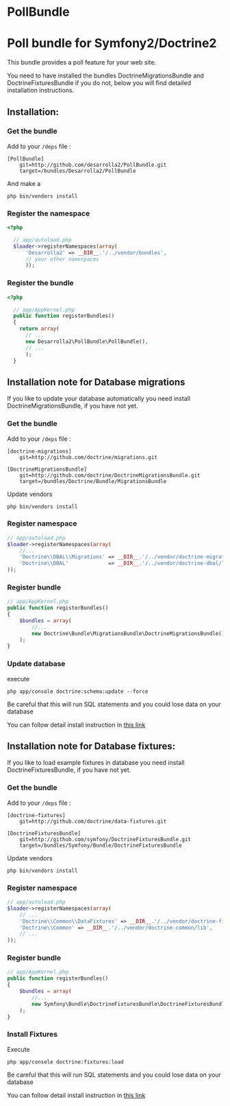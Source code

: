 PollBundle
==========

# Poll bundle for Symfony2/Doctrine2

This bundle provides a poll feature for your web site.

You need to have installed the bundles DoctrineMigrationsBundle and DoctrineFixturesBundle 
if you do not, below you will find detailed installation instructions.

## Installation:

### Get the bundle

Add to your `/deps` file :

```
[PollBundle]
    git=http://github.com/desarrolla2/PollBundle.git
    target=/bundles/Desarrolla2/PollBundle
````
        
And make a 

`php bin/vendors install`


### Register the namespace

``` php
<?php

  // app/autoload.php
  $loader->registerNamespaces(array(
      'Desarrolla2' => __DIR__.'/../vendor/bundles',
      // your other namespaces
      ));
```

### Register the bundle

``` php
<?php

  // app/AppKernel.php
  public function registerBundles()
  {
    return array(
      // ...
      new Desarrolla2\PollBundle\PollBundle(),
      // ...
      );
  }
```

## Installation note for Database migrations

If you like to update your database automatically you need install 
DoctrineMigrationsBundle, if you have not yet. 

### Get the bundle

Add to your `/deps` file :

```
[doctrine-migrations]
    git=http://github.com/doctrine/migrations.git

[DoctrineMigrationsBundle]
    git=http://github.com/doctrine/DoctrineMigrationsBundle.git
    target=/bundles/Doctrine/Bundle/MigrationsBundle
```

Update vendors

`php bin/vendors install`

### Register namespace

``` php
// app/autoload.php
$loader->registerNamespaces(array(
    //...
    'Doctrine\\DBAL\\Migrations' => __DIR__.'/../vendor/doctrine-migrations/lib',
    'Doctrine\\DBAL'             => __DIR__.'/../vendor/doctrine-dbal/lib',
));
```

### Register bundle

``` php
// app/AppKernel.php
public function registerBundles()
{
    $bundles = array(
        //...
        new Doctrine\Bundle\MigrationsBundle\DoctrineMigrationsBundle(),
    );
}
```

### Update database

execute

`php app/console doctrine:schema:update --force`

Be careful that this will run SQL statements and you could lose data on your database

You can follow detail install instruction in 
[this link](http://symfony.com/doc/master/bundles/DoctrineMigrationsBundle/index.html)

## Installation note for Database fixtures:

If you like to load example fixtures in database you need install 
DoctrineFixturesBundle, if you have not yet. 

### Get the bundle

Add to your `/deps` file :

```
[doctrine-fixtures]
    git=http://github.com/doctrine/data-fixtures.git

[DoctrineFixturesBundle]
    git=http://github.com/symfony/DoctrineFixturesBundle.git
    target=/bundles/Symfony/Bundle/DoctrineFixturesBundle
```

Update vendors

`php bin/vendors install`

### Register namespace

``` php
// app/autoload.php
$loader->registerNamespaces(array(
    // ...
    'Doctrine\\Common\\DataFixtures' => __DIR__.'/../vendor/doctrine-fixtures/lib',
    'Doctrine\\Common' => __DIR__.'/../vendor/doctrine-common/lib',
    // ...
));
```

### Register bundle

``` php
// app/AppKernel.php
public function registerBundles()
{
    $bundles = array(
        //...
        new Symfony\Bundle\DoctrineFixturesBundle\DoctrineFixturesBundle(),
    );
}
```

### Install Fixtures

Execute

`php app/console doctrine:fixtures:load`

Be careful that this will run SQL statements and you could lose data on your database



You can follow detail install instruction in 
[this link](http://symfony.com/doc/current/bundles/DoctrineFixturesBundle/index.html)







